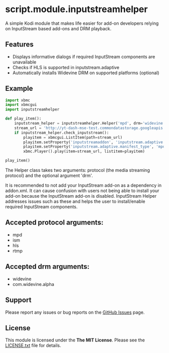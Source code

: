 # script.module.inputstreamhelper #
A simple Kodi module that makes life easier for add-on developers relying on InputStream based add-ons and DRM playback.

## Features ##
* Displays informative dialogs if required InputStream components are unavailable
* Checks if HLS is supported in inputstream.adaptive
* Automatically installs Widevine DRM on supported platforms (optional)

## Example ##

```python
import xbmc
import xbmcgui
import inputstreamhelper

def play_item():
    inputstream_helper = inputstreamhelper.Helper('mpd', drm='widevine')
    stream_url = 'http://yt-dash-mse-test.commondatastorage.googleapis.com/media/car-20120827-manifest.mpd'
    if inputstream_helper.check_inputstream():
        playitem = xbmcgui.ListItem(path=stream_url)
        playitem.setProperty('inputstreamaddon', 'inputstream.adaptive')
        playitem.setProperty('inputstream.adaptive.manifest_type', 'mpd')
        xbmc.Player().play(item=stream_url, listitem=playitem)

play_item()
```

The Helper class takes two arguments: protocol (the media streaming protocol) and the optional argument 'drm'.

It is recommended to not add your InputStream add-on as a dependency in addon.xml. It can cause confusion with users not being able to install your add-on because the InputStream add-on is disabled. InputStream Helper addresses issues such as these and helps the user to install/enable required InputStream components.

## Accepted protocol arguments: ##
 * mpd
 * ism
 * hls
 * rtmp

## Accepted drm arguments: ##
 * widevine
 * com.widevine.alpha

## Support ##
Please report any issues or bug reports on the [GitHub Issues](https://github.com/emilsvennesson/script.module.inputstreamhelper/issues) page.

## License ##
This module is licensed under the **The MIT License**. Please see the [LICENSE.txt](LICENSE.txt) file for details.
